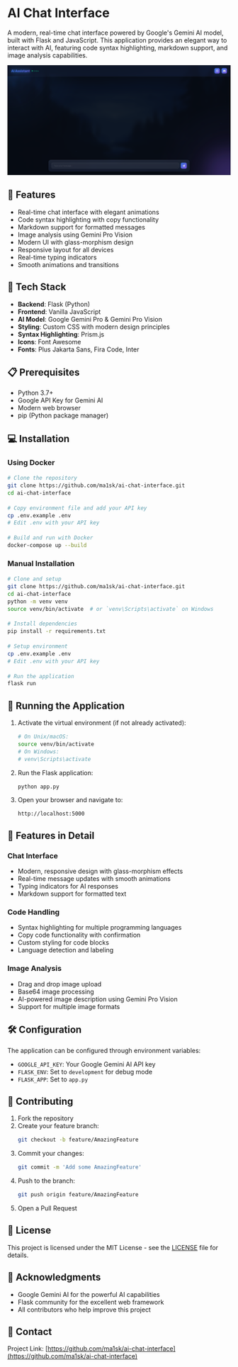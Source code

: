 # AI Chat Interface

A modern, real-time chat interface powered by Google's Gemini AI model, built with Flask and JavaScript. This application provides an elegant way to interact with AI, featuring code syntax highlighting, markdown support, and image analysis capabilities.

![AI Chat Interface](assets/screenshot.png)

## 🌟 Features

- Real-time chat interface with elegant animations
- Code syntax highlighting with copy functionality
- Markdown support for formatted messages
- Image analysis using Gemini Pro Vision
- Modern UI with glass-morphism design
- Responsive layout for all devices
- Real-time typing indicators
- Smooth animations and transitions

## 🚀 Tech Stack

- **Backend**: Flask (Python)
- **Frontend**: Vanilla JavaScript
- **AI Model**: Google Gemini Pro & Gemini Pro Vision
- **Styling**: Custom CSS with modern design principles
- **Syntax Highlighting**: Prism.js
- **Icons**: Font Awesome
- **Fonts**: Plus Jakarta Sans, Fira Code, Inter

## 📋 Prerequisites

- Python 3.7+
- Google API Key for Gemini AI
- Modern web browser
- pip (Python package manager)

## 💻 Installation

### Using Docker
```bash
# Clone the repository
git clone https://github.com/ma1sk/ai-chat-interface.git
cd ai-chat-interface

# Copy environment file and add your API key
cp .env.example .env
# Edit .env with your API key

# Build and run with Docker
docker-compose up --build
```

### Manual Installation
```bash
# Clone and setup
git clone https://github.com/ma1sk/ai-chat-interface.git
cd ai-chat-interface
python -m venv venv
source venv/bin/activate  # or `venv\Scripts\activate` on Windows

# Install dependencies
pip install -r requirements.txt

# Setup environment
cp .env.example .env
# Edit .env with your API key

# Run the application
flask run
```

## 🚀 Running the Application

1. Activate the virtual environment (if not already activated):
    ```bash
    # On Unix/macOS:
    source venv/bin/activate
    # On Windows:
    # venv\Scripts\activate
    ```

2. Run the Flask application:
    ```bash
    python app.py
    ```

3. Open your browser and navigate to:
    ```
    http://localhost:5000
    ```

## 🎨 Features in Detail

### Chat Interface
- Modern, responsive design with glass-morphism effects
- Real-time message updates with smooth animations
- Typing indicators for AI responses
- Markdown support for formatted text

### Code Handling
- Syntax highlighting for multiple programming languages
- Copy code functionality with confirmation
- Custom styling for code blocks
- Language detection and labeling

### Image Analysis
- Drag and drop image upload
- Base64 image processing
- AI-powered image description using Gemini Pro Vision
- Support for multiple image formats

## 🛠️ Configuration

The application can be configured through environment variables:

- `GOOGLE_API_KEY`: Your Google Gemini AI API key
- `FLASK_ENV`: Set to `development` for debug mode
- `FLASK_APP`: Set to `app.py`

## 🤝 Contributing

1. Fork the repository
2. Create your feature branch:
    ```bash
    git checkout -b feature/AmazingFeature
    ```
3. Commit your changes:
    ```bash
    git commit -m 'Add some AmazingFeature'
    ```
4. Push to the branch:
    ```bash
    git push origin feature/AmazingFeature
    ```
5. Open a Pull Request

## 📝 License

This project is licensed under the MIT License - see the [LICENSE](LICENSE) file for details.

## 🙏 Acknowledgments

- Google Gemini AI for the powerful AI capabilities
- Flask community for the excellent web framework
- All contributors who help improve this project

## 📧 Contact

Project Link: [https://github.com/ma1sk/ai-chat-interface](https://github.com/ma1sk/ai-chat-interface)